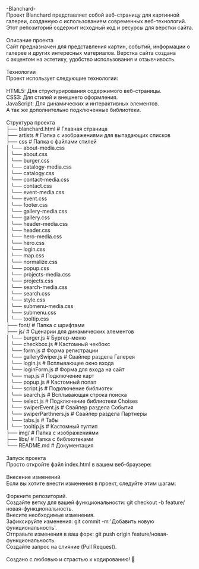 -Blanchard-<br>
Проект Blanchard представляет собой веб-страницу для картинной галереи, созданную с использованием современных веб-технологий. <br>
Этот репозиторий содержит исходный код и ресурсы для верстки сайта.<br>
<br>
Описание проекта<br>
Сайт предназначен для представления картин, событий, информации о галерее и других интересных материалов. Верстка сайта создана <br>
с акцентом на эстетику, удобство использования и отзывчивость.<br>
<br>
Технологии<br>
Проект использует следующие технологии:<br>
<br>
HTML5: Для структурирования содержимого веб-страницы.<br>
CSS3: Для стилей и внешнего оформления.<br>
JavaScript: Для динамических и интерактивных элементов.<br>
А так же дополнительно подключенные библиотеки.<br>
<br>
Структура проекта<br>
├── blanchard.html        # Главная страница         <br>
├── artists               # Папка с изображениями для выпадающих списков<br>
├── css                   # Папка с файлами стилей<br>
│   └── about-media.css                  <br>
│   └── about.css<br>
│   └── burger.css<br>
│   └── catalogy-media.css<br>
│   └── catalogy.css<br>
│   └── contact-media.css<br>
│   └── contact.css<br>
│   └── event-media.css<br>
│   └── event.css<br>
│   └── footer.css<br>
│   └── gallery-media.css<br>
│   └── gallery.css<br>
│   └── header-media.css<br>
│   └── header.css<br>
│   └── hero-media.css<br>
│   └── hero.css<br>
│   └── login.css<br>
│   └── map.css<br>
│   └── normalize.css<br>
│   └── popup.css<br>
│   └── projects-media.css<br>
│   └── projects.css<br>
│   └── search-media.css<br>
│   └── search.css<br>
│   └── style.css<br>
│   └── submenu-media.css<br>
│   └── submenu.css<br>
│   └── tooltip.css<br>
├── font/                 # Папка с шрифтами<br>
├── js/                     # Сценарии для динамических элементов<br>
│   └── burger.js           # Бургер-меню<br>
│   └── checkbox.js         # Кастомный чекбокс<br>
│   └── form.js             # Форма регистрации<br>
│   └── gallerySwiper.js    # Свайпер раздела Галерея<br>
│   └── login.js            # Всплывающее окно входа<br>
│   └── loginForm.js        # Форма для входа на сайт<br>
│   └── map.js              # Подключение карт<br>
│   └── popup.js            # Кастомный попап<br>
│   └── script.js           # Подключение библиотек<br>
│   └── search.js           # Всплывающая строка поиска<br>
│   └── select.js           # Подключение библиотеки Choises<br>
│   └── swiperEvent.js      # Свайпер раздела События<br>
│   └── swiperParthners.js  # Свайпер раздела Партнеры<br>
│   └── tabs.js             # Табы<br>
│   └── tooltip.js          # Кастомный тултип<br>
├── img/                    # Папка с изображениями<br>
├── libs/                   # Папка с библиотеками<br>
└── README.md               # Документация<br>
<br>
Запуск проекта<br>
Просто откройте файл index.html в вашем веб-браузере:<br>
<br>
Внесение изменений<br>
Если вы хотите внести изменения в проект, следуйте этим шагам:<br>
<br>
Форкните репозиторий.<br>
Создайте ветку для вашей функциональности: git checkout -b feature/новая-функциональность.<br>
Внесите необходимые изменения.<br>
Зафиксируйте изменения: git commit -m 'Добавить новую функциональность'.<br>
Отправьте изменения в ваш форк: git push origin feature/новая-функциональность.<br>
Создайте запрос на слияние (Pull Request).<br>
<br>
Создано с любовью и страстью к кодированию! 🚀

